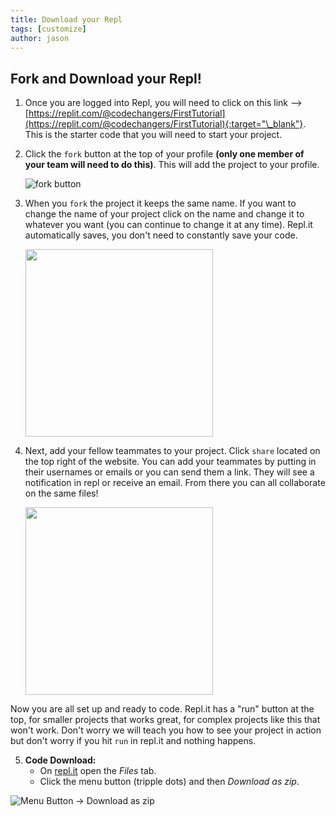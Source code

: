 ```yaml
---
title: Download your Repl
tags: [customize]
author: jason
---
```


## Fork and Download your Repl!

1. Once you are logged into Repl, you will need to click on this link --> [https://replit.com/@codechangers/FirstTutorial](https://replit.com/@codechangers/FirstTutorial){:target="\_blank"}. This is the starter code that you will need to start your project.

2. Click the `fork` button at the top of your profile **(only one member of your team will need to do this)**. This will add the project to your profile.<br />

   ![fork button](/images/fork)

3. When you `fork` the project it keeps the same name. If you want to change the name of your project click on the name and change it to whatever you want (you can continue to change it at any time). Repl.it automatically saves, you don't need to constantly save your code.<br />

   <img src="/uploads/resources/rename.png" width="300">

4. Next, add your fellow teammates to your project. Click `share` located on the top right of the website. You can add your teammates by putting in their usernames or emails or you can send them a link. They will see a notification in repl or receive an email. From there you can all collaborate on the same files!<br />

   <img src="/uploads/resources/invite.png" width="300">

Now you are all set up and ready to code. Repl.it has a "run" button at the top, for smaller projects that works great, for complex projects like this that won't work. Don't worry we will teach you how to see your project in action but don't worry if you hit `run` in repl.it and nothing happens.

5. **Code Download:**
   - On [repl.it](https://repl.it/@codechangers/io-template) open the _Files_ tab.
   - Click the menu button (tripple dots) and then _Download as zip_.

![Menu Button -> Download as zip](https://files.macuyler.com/img/github/CodeChangers/io/download-as-zip.png)
